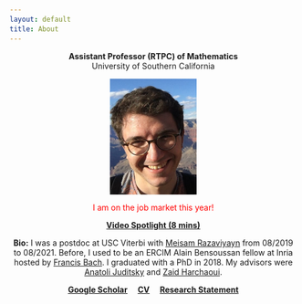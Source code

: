 ```yaml
---
layout: default
title: About
---
```

<p align="center">
<b>Assistant Professor (RTPC) of Mathematics</b><br />  
University of Southern California
</p>  

<p align="center">
<img src="photoGrandCanyon-cropped-stronger.jpg" alt="Getty museum" width="30%" align="center" hspace="20">
</p>
    
<p align="center"><span style="color:red">
I am on the job market this year!  
</span></p>
  
<p align="center">
<a href="assets/videos/spotlight-generic.mp4"><b>Video Spotlight (8 mins)</b></a>
</p>  

<p align="center">
<b>Bio:</b>  I was a postdoc at USC Viterbi with <a href="https://sites.usc.edu/razaviyayn/research/">Meisam Razaviyayn</a> from 08/2019 to 08/2021.  
Before, I used to be an ERCIM Alain Bensoussan fellow at Inria hosted by <a href="https://www.di.ens.fr/~fbach/">Francis Bach</a>.  
I graduated with a PhD in 2018. My advisors were <a href="https://ljk.imag.fr/membres/Anatoli.Iouditski/">Anatoli Juditsky</a> and <a href="http://faculty.washington.edu/zaid/index.html">Zaid Harchaoui</a>. 
</p>

  
<p align="center">
<a href="https://scholar.google.fr/citations?user=2IvZJ3cAAAAJ&hl=en"><b>Google Scholar</b></a>&emsp;
<a href="assets/dmitrii_ostrovskii_CV.pdf"><b>CV</b></a>&emsp;
<a href="assets/research_statement.pdf"><b>Research Statement</b></a>
</p>